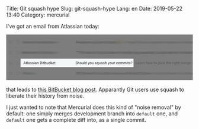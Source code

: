 Title: Git squash hype
Slug: git-squash-hype
Lang: en
Date: 2019-05-22 13:40
Category: mercurial

I've got an email from Atlassian today:

![Git squash hype][git-squash-hype]

that leads to [this BitBucket blog post][blog-post]. Apparantly Git users use squash to liberate their history from noise.

I just wanted to note that Mercurial does this kind of "noise removal" by default: one simply merges development branch into `default` one, and `default` one gets a complete diff into, as a single commit.

[blog-post]: https://bitbucket.org/blog/git-squash-commits-merging-bitbucket
[git-squash-hype]: ../../img/2019-05-22_git-squash-hype.png
